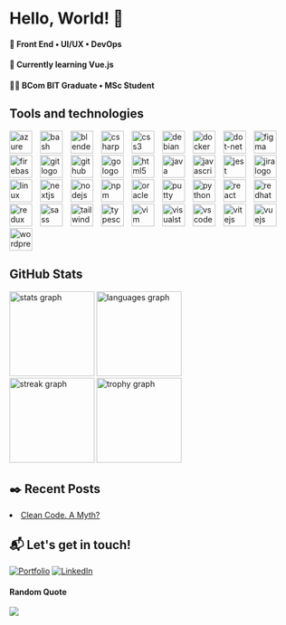 <h1 align="left">Hello, World! 👋</h1>

<h4 align="left">🔭 Front End • UI/UX • DevOps</h4>
<h4 align="left">🌱 Currently learning Vue.js</h4>

<h4 align="left">👨‍🎓 BCom BIT Graduate • MSc Student</h4>

<h2>Tools and technologies</h2>
<div align="left">
  <img src="https://cdn.jsdelivr.net/gh/devicons/devicon/icons/azure/azure-original.svg" height="40" alt="azure logo" style="margin-right: 10px" />
  <img src="https://cdn.jsdelivr.net/gh/devicons/devicon/icons/bash/bash-original.svg" height="40" alt="bash logo" style="margin-right: 10px" />
  <img src="https://cdn.jsdelivr.net/gh/devicons/devicon/icons/blender/blender-original.svg" height="40" alt="blender logo" style="margin-right: 10px" />
  <img src="https://cdn.jsdelivr.net/gh/devicons/devicon/icons/csharp/csharp-original.svg" height="40" alt="csharp logo" style="margin-right: 10px" />
  <img src="https://cdn.jsdelivr.net/gh/devicons/devicon/icons/css3/css3-original.svg" height="40" alt="css3 logo" style="margin-right: 10px" />
  <img src="https://cdn.jsdelivr.net/gh/devicons/devicon/icons/debian/debian-original.svg" height="40" alt="debian logo" style="margin-right: 10px" />
  <img src="https://cdn.jsdelivr.net/gh/devicons/devicon/icons/docker/docker-original.svg" height="40" alt="docker logo" style="margin-right: 10px" />
  <img src="https://cdn.simpleicons.org/dotnet/515BD4" height="40" alt="dot-net logo" style="margin-right: 10px" />
  <img src="https://cdn.jsdelivr.net/gh/devicons/devicon/icons/figma/figma-original.svg" height="40" alt="figma logo" style="margin-right: 10px" />
  <img src="https://cdn.jsdelivr.net/gh/devicons/devicon/icons/firebase/firebase-plain.svg" height="40" alt="firebase logo" style="margin-right: 10px" />
  <img src="https://cdn.jsdelivr.net/gh/devicons/devicon/icons/git/git-original.svg" height="40" alt="git logo" style="margin-right: 10px" />
  <img src="https://cdn.simpleicons.org/github/181717" height="40" alt="github logo" style="margin-right: 10px" />
  <img src="https://cdn.jsdelivr.net/gh/devicons/devicon/icons/go/go-original.svg" height="40" alt="go logo" style="margin-right: 10px" />
  <img src="https://cdn.jsdelivr.net/gh/devicons/devicon/icons/html5/html5-original.svg" height="40" alt="html5 logo" style="margin-right: 10px" />
  <img src="https://cdn.jsdelivr.net/gh/devicons/devicon/icons/java/java-original.svg" height="40" alt="java logo" style="margin-right: 10px" />
  <img src="https://cdn.jsdelivr.net/gh/devicons/devicon/icons/javascript/javascript-original.svg" height="40" alt="javascript logo" style="margin-right: 10px" />
  <img src="https://cdn.jsdelivr.net/gh/devicons/devicon/icons/jest/jest-plain.svg" height="40" alt="jest logo" style="margin-right: 10px" />
  <img src="https://cdn.jsdelivr.net/gh/devicons/devicon/icons/jira/jira-original.svg" height="40" alt="jira logo" style="margin-right: 10px" />
  <img src="https://cdn.jsdelivr.net/gh/devicons/devicon/icons/linux/linux-original.svg" height="40" alt="linux logo" style="margin-right: 10px" />
  <img src="https://cdn.jsdelivr.net/gh/devicons/devicon/icons/nextjs/nextjs-original.svg" height="40" alt="nextjs logo" style="margin-right: 10px" />
  <img src="https://cdn.jsdelivr.net/gh/devicons/devicon/icons/nodejs/nodejs-original.svg" height="40" alt="nodejs logo" style="margin-right: 10px" />
  <img src="https://cdn.jsdelivr.net/gh/devicons/devicon/icons/npm/npm-original-wordmark.svg" height="40" alt="npm logo" style="margin-right: 10px" />
  <img src="https://cdn.jsdelivr.net/gh/devicons/devicon/icons/oracle/oracle-original.svg" height="40" alt="oracle logo" style="margin-right: 10px" />
  <img src="https://cdn.jsdelivr.net/gh/devicons/devicon/icons/putty/putty-original.svg" height="40" alt="putty logo" style="margin-right: 10px" />
  <img src="https://cdn.jsdelivr.net/gh/devicons/devicon/icons/python/python-original.svg" height="40" alt="python logo" style="margin-right: 10px" />
  <img src="https://cdn.jsdelivr.net/gh/devicons/devicon/icons/react/react-original.svg" height="40" alt="react logo" style="margin-right: 10px" />
  <img src="https://cdn.jsdelivr.net/gh/devicons/devicon/icons/redhat/redhat-original.svg" height="40" alt="redhat logo" style="margin-right: 10px" />
  <img src="https://cdn.jsdelivr.net/gh/devicons/devicon/icons/redux/redux-original.svg" height="40" alt="redux logo" style="margin-right: 10px" />
  <img src="https://cdn.jsdelivr.net/gh/devicons/devicon/icons/sass/sass-original.svg" height="40" alt="sass logo" style="margin-right: 10px" />
  <img src="https://cdn.jsdelivr.net/gh/devicons/devicon/icons/tailwindcss/tailwindcss-original.svg" height="40" alt="tailwindcss logo" style="margin-right: 10px" />
  <img src="https://cdn.jsdelivr.net/gh/devicons/devicon/icons/typescript/typescript-original.svg" height="40" alt="typescript logo" style="margin-right: 10px" />
  <img src="https://cdn.jsdelivr.net/gh/devicons/devicon/icons/vim/vim-original.svg" height="40" alt="vim logo" style="margin-right: 10px" />
  <img src="https://cdn.jsdelivr.net/gh/devicons/devicon/icons/visualstudio/visualstudio-plain.svg" height="40" alt="visualstudio logo" style="margin-right: 10px" />
  <img src="https://cdn.jsdelivr.net/gh/devicons/devicon/icons/vscode/vscode-original.svg" height="40" alt="vscode logo" style="margin-right: 10px" />
  <img src="https://cdn.jsdelivr.net/gh/devicons/devicon/icons/vitejs/vitejs-original.svg" height="40" alt="vitejs logo" style="margin-right: 10px" />
  <img src="https://cdn.jsdelivr.net/gh/devicons/devicon/icons/vuejs/vuejs-original.svg" height="40" alt="vuejs logo"style="margin-right: 10px"  />
  <img src="https://cdn.jsdelivr.net/gh/devicons/devicon/icons/wordpress/wordpress-original.svg" height="40" alt="wordpress logo" style="margin-right: 10px" />
</div>

<h2>GitHub Stats</h5>
<div align="left">
  <img src="https://github-readme-stats.vercel.app/api?username=wazeerc&hide_title=false&hide_rank=false&show_icons=true&include_all_commits=true&count_private=true&disable_animations=false&theme=gotham&locale=en&hide_border=true" height="150" alt="stats graph"  />
  <img src="https://github-readme-stats.vercel.app/api/top-langs?username=wazeerc&locale=en&hide_title=false&layout=compact&card_width=320&langs_count=5&theme=gotham&hide_border=true" height="150" alt="languages graph"  />
</div>

<div align="left">
  <img src="https://streak-stats.demolab.com?user=wazeerc&locale=en&mode=weekly&theme=gotham&hide_border=true&date_format=M%20j%5B,%20Y%5D&order=3" height="150" alt="streak graph"  />
  <img src="https://github-profile-trophy.vercel.app?username=wazeerc&theme=onestar&column=3&row=2&margin-w=10&margin-h=10&no-bg=false&no-frame=true&order=4" height="150" alt="trophy graph"  />
</div>

<h2>✒️ Recent Posts</h2>
<li><a target="_blank" href="https://wazeerc.framer.website/blog/clean-code">Clean Code. A Myth?</a></li>

<h2> 📬 Let's get in touch!</h2>

[![Portfolio](https://img.shields.io/static/v1?message=Website&logo=htmx&label=&color=0c1014&logoColor=268f77&labelColor=&style=for-the-badge)](https://wazeerc.framer.website)
[![LinkedIn](https://img.shields.io/static/v1?message=LinkedIn&logo=linkedin&label=&color=0c1014&logoColor=268f77&labelColor=&style=for-the-badge)](https://www.linkedin.com/in/wazeerc/)

<h4>Random Quote</h4>

![](https://quotes-github-readme.vercel.app/api?type=horizontal&theme=tokyonight)
